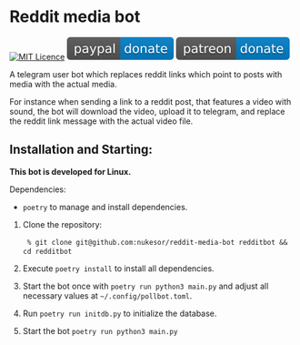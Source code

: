 # Reddit media bot

[![MIT Licence](https://img.shields.io/badge/license-MIT-success.svg)](https://github.com/Nukesor/reddit-media-bot/blob/master/LICENSE.md)
[![Paypal](https://github.com/Nukesor/images/blob/master/paypal-donate-blue.svg)](https://www.paypal.me/arnebeer/)
[![Patreon](https://github.com/Nukesor/images/blob/master/patreon-donate-blue.svg)](https://www.patreon.com/nukesor)

A telegram user bot which replaces reddit links which point to posts with media with the actual media.

For instance when sending a link to a reddit post, that features a video with sound, the bot will download the video, upload it to telegram, and replace the reddit link message with the actual video file.


## Installation and Starting:
**This bot is developed for Linux.** 

Dependencies: 
- `poetry` to manage and install dependencies.

1. Clone the repository:

        % git clone git@github.com:nukesor/reddit-media-bot redditbot && cd redditbot

2. Execute `poetry install` to install all dependencies.
3. Start the bot once with `poetry run python3 main.py` and adjust all necessary values at `~/.config/pollbot.toml`.
4. Run `poetry run initdb.py` to initialize the database.
5. Start the bot `poetry run python3 main.py`
